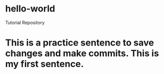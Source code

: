 # hello-world
Tutorial Repository
# This is a practice sentence to save changes and make commits. This is my first sentence. 
